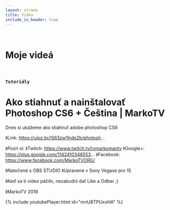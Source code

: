 ```yaml
---
layout: strana
title: Videa
include_in_header: true
---
```

<br>
<h1><strong>Moje videá</strong></h1>
<br>

### `Tutoriály`
# **Ako stiahnuť a nainštalovať Photoshop CS6 + Čeština | MarkoTV**
Dnes si ukážeme ako stiahnuť adobe photoshop CS6

》Link: https://uloz.to/!S63zw1lnds2b/photosh...

》Pozri si: 
》Twitch: https://www.twitch.tv/tvmarkomantv
》Google+:  https://plus.google.com/1142410346553...
》Facebook: https://www.facebook.com/MarkoTVORG/

》Natočené s OBS STUDIO
》Upravené v Sony Vegase pro 15


》Keď sa ti video páčilo, nezabudni dať Like a Odber ;)

》MarkoTV 2018

{% include youtubePlayer.html id="mnU8TPUxxHA" %}